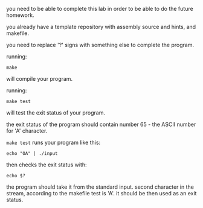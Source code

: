you need to be able to complete this lab in order to be able to do the future homework.

you already have a template repository with assembly source and hints, and makefile.

you need to replace '?' signs with something else to complete the program.

running:

`make`

will compile your program.

running:

`make test`

will test the exit status of your program.

the exit status of the program should contain number 65 - the ASCII number for 'A' character.

`make test` runs your program like this:

`echo "OA" | ./input`

then checks the exit status with:

`echo $?`


the program should take it from the standard input. second character in the stream, according to the makefile test is 'A'. it should be then used as an exit status.




